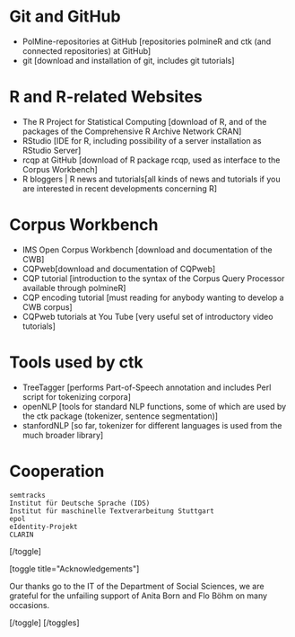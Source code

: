 # Git and GitHub
  * PolMine-repositories at GitHub [repositories polmineR and ctk (and connected repositories) at GitHub]
   * git [download and installation of git, includes git tutorials]

# R and R-related Websites
  * The R Project for Statistical Computing [download of R, and of the packages of the Comprehensive R Archive Network CRAN]
  * RStudio [IDE for R, including possibility of a server installation as RStudio Server]
  * rcqp at GitHub [download of R package rcqp, used as interface to the Corpus Workbench]
  * R bloggers | R news and tutorials[all kinds of news and tutorials if you are interested in recent developments concerning R]

# Corpus Workbench
* IMS Open Corpus Workbench [download and documentation of the CWB]
* CQPweb[download and documentation of CQPweb]
* CQP tutorial [introduction to the syntax of the Corpus Query Processor available through polmineR]
* CQP encoding tutorial [must reading for anybody wanting to develop a CWB corpus]
* CQPweb tutorials at You Tube [very useful set of introductory video tutorials]

# Tools used by ctk

* TreeTagger [performs Part-of-Speech annotation and includes Perl script for tokenizing corpora]
* openNLP [tools for standard NLP functions, some of which are used by the ctk package (tokenizer, sentence segmentation)]
* stanfordNLP [so far, tokenizer for different languages is used from the much broader library]

# Cooperation

    semtracks
    Institut für Deutsche Sprache (IDS)
    Institut für maschinelle Textverarbeitung Stuttgart
    epol
    eIdentity-Projekt
    CLARIN

[/toggle]

[toggle title="Acknowledgements"]

Our thanks go to the IT of the Department of Social Sciences, we are grateful for the unfailing support of Anita Born and Flo Böhm on many occasions.

[/toggle]
[/toggles]
